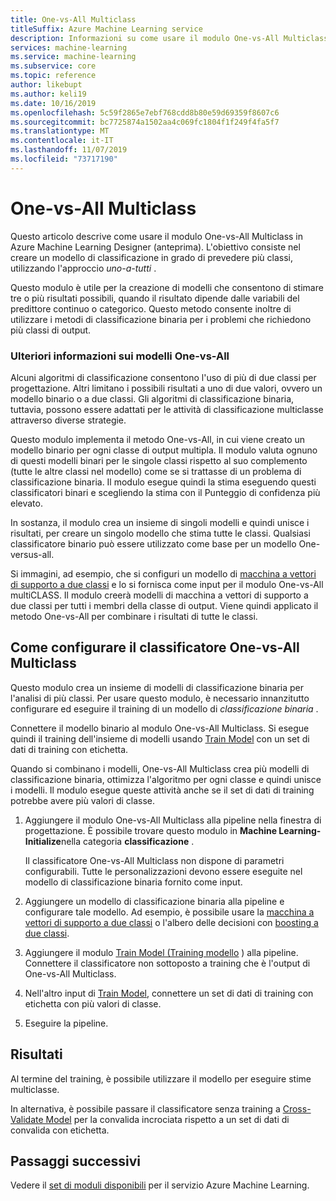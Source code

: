```yaml
---
title: One-vs-All Multiclass
titleSuffix: Azure Machine Learning service
description: Informazioni su come usare il modulo One-vs-All Multiclass nel servizio Azure Machine Learning per creare un modello di classificazione multiclasse da un insieme di modelli di classificazione binaria.
services: machine-learning
ms.service: machine-learning
ms.subservice: core
ms.topic: reference
author: likebupt
ms.author: keli19
ms.date: 10/16/2019
ms.openlocfilehash: 5c59f2865e7ebf768cdd8b80e59d69359f8607c6
ms.sourcegitcommit: bc7725874a1502aa4c069fc1804f1f249f4fa5f7
ms.translationtype: MT
ms.contentlocale: it-IT
ms.lasthandoff: 11/07/2019
ms.locfileid: "73717190"
---
```

# <a name="one-vs-all-multiclass"></a>One-vs-All Multiclass

Questo articolo descrive come usare il modulo One-vs-All Multiclass in Azure Machine Learning Designer (anteprima). L'obiettivo consiste nel creare un modello di classificazione in grado di prevedere più classi, utilizzando l'approccio *uno-a-tutti* .

Questo modulo è utile per la creazione di modelli che consentono di stimare tre o più risultati possibili, quando il risultato dipende dalle variabili del predittore continuo o categorico. Questo metodo consente inoltre di utilizzare i metodi di classificazione binaria per i problemi che richiedono più classi di output.

### <a name="more-about-one-versus-all-models"></a>Ulteriori informazioni sui modelli One-vs-All

Alcuni algoritmi di classificazione consentono l'uso di più di due classi per progettazione. Altri limitano i possibili risultati a uno di due valori, ovvero un modello binario o a due classi. Gli algoritmi di classificazione binaria, tuttavia, possono essere adattati per le attività di classificazione multiclasse attraverso diverse strategie. 

Questo modulo implementa il metodo One-vs-All, in cui viene creato un modello binario per ogni classe di output multipla. Il modulo valuta ognuno di questi modelli binari per le singole classi rispetto al suo complemento (tutte le altre classi nel modello) come se si trattasse di un problema di classificazione binaria. Il modulo esegue quindi la stima eseguendo questi classificatori binari e scegliendo la stima con il Punteggio di confidenza più elevato.  

In sostanza, il modulo crea un insieme di singoli modelli e quindi unisce i risultati, per creare un singolo modello che stima tutte le classi. Qualsiasi classificatore binario può essere utilizzato come base per un modello One-versus-all.  

Si immagini, ad esempio, che si configuri un modello di [macchina a vettori di supporto a due classi](two-class-support-vector-machine.md) e lo si fornisca come input per il modulo One-vs-All multiCLASS. Il modulo creerà modelli di macchina a vettori di supporto a due classi per tutti i membri della classe di output. Viene quindi applicato il metodo One-vs-All per combinare i risultati di tutte le classi.  

## <a name="how-to-configure-the-one-vs-all-multiclass-classifier"></a>Come configurare il classificatore One-vs-All Multiclass  

Questo modulo crea un insieme di modelli di classificazione binaria per l'analisi di più classi. Per usare questo modulo, è necessario innanzitutto configurare ed eseguire il training di un modello di *classificazione binaria* . 

Connettere il modello binario al modulo One-vs-All Multiclass. Si esegue quindi il training dell'insieme di modelli usando [Train Model](train-model.md) con un set di dati di training con etichetta.

Quando si combinano i modelli, One-vs-All Multiclass crea più modelli di classificazione binaria, ottimizza l'algoritmo per ogni classe e quindi unisce i modelli. Il modulo esegue queste attività anche se il set di dati di training potrebbe avere più valori di classe.

1. Aggiungere il modulo One-vs-All Multiclass alla pipeline nella finestra di progettazione. È possibile trovare questo modulo in **Machine Learning-Initialize**nella categoria **classificazione** .

   Il classificatore One-vs-All Multiclass non dispone di parametri configurabili. Tutte le personalizzazioni devono essere eseguite nel modello di classificazione binaria fornito come input.

2. Aggiungere un modello di classificazione binaria alla pipeline e configurare tale modello. Ad esempio, è possibile usare la [macchina a vettori di supporto a due classi](two-class-support-vector-machine.md) o l'albero delle decisioni con [boosting a due classi](two-class-boosted-decision-tree.md).

3. Aggiungere il modulo [Train Model (Training modello](train-model.md) ) alla pipeline. Connettere il classificatore non sottoposto a training che è l'output di One-vs-All Multiclass.

4. Nell'altro input di [Train Model](train-model.md), connettere un set di dati di training con etichetta con più valori di classe.

5. Eseguire la pipeline.

## <a name="results"></a>Risultati

Al termine del training, è possibile utilizzare il modello per eseguire stime multiclasse.

In alternativa, è possibile passare il classificatore senza training a [Cross-Validate Model](cross-validate-model.md) per la convalida incrociata rispetto a un set di dati di convalida con etichetta.


## <a name="next-steps"></a>Passaggi successivi

Vedere il [set di moduli disponibili](module-reference.md) per il servizio Azure Machine Learning. 

